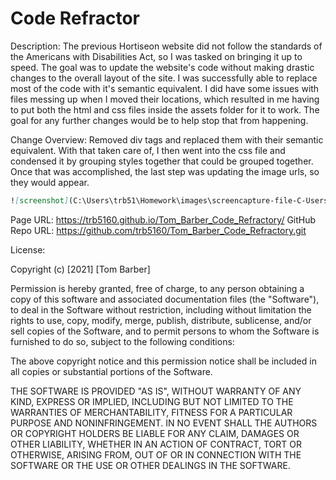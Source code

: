# Code Refractor

Description: The previous Hortiseon website did not follow the standards of the Americans with Disabilities Act, so I was tasked on bringing it up to speed.
    The goal was to update the website's code without making drastic changes to the overall layout of the site.  I was successfully able to replace most of the code with it's semantic equivalent.  I did have some issues with files messing up when I moved their locations, which resulted in me having to put both the html and css files inside the assets folder for it to work.  The goal for any further changes would be to help stop that from happening.

Change Overview:  Removed div tags and replaced them with their semantic equivalent.  With that taken care of, I then went into the css file and condensed it by 
    grouping styles together that could be grouped together.  Once that was accomplished, the last step was updating the image urls, so they would appear.

```md
![screenshot](C:\Users\trb51\Homework\images\screencapture-file-C-Users-trb51-Homework-assets-Homework-html-2021-02-13-23_48_21 (1).png)
```

Page URL: https://trb5160.github.io/Tom_Barber_Code_Refractory/
GitHub Repo URL: https://github.com/trb5160/Tom_Barber_Code_Refractory.git

License:

Copyright (c) [2021] [Tom Barber]

Permission is hereby granted, free of charge, to any person obtaining a copy of this software and associated documentation files (the "Software"), to deal in the Software without restriction, including without limitation the rights to use, copy, modify, merge, publish, distribute, sublicense, and/or sell copies of the Software, and to permit persons to whom the Software is furnished to do so, subject to the following conditions:

The above copyright notice and this permission notice shall be included in all copies or substantial portions of the Software.

THE SOFTWARE IS PROVIDED "AS IS", WITHOUT WARRANTY OF ANY KIND, EXPRESS OR IMPLIED, INCLUDING BUT NOT LIMITED TO THE WARRANTIES OF MERCHANTABILITY, FITNESS FOR A PARTICULAR PURPOSE AND NONINFRINGEMENT. IN NO EVENT SHALL THE AUTHORS OR COPYRIGHT HOLDERS BE LIABLE FOR ANY CLAIM, DAMAGES OR OTHER LIABILITY, WHETHER IN AN ACTION OF CONTRACT, TORT OR OTHERWISE, ARISING FROM, OUT OF OR IN CONNECTION WITH THE SOFTWARE OR THE USE OR OTHER DEALINGS IN THE SOFTWARE.

